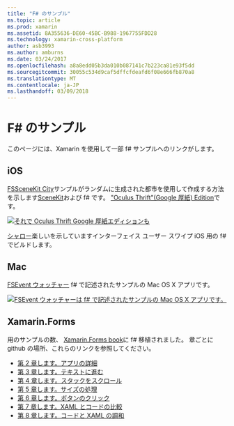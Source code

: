 ```yaml
---
title: "F# のサンプル"
ms.topic: article
ms.prod: xamarin
ms.assetid: 8A355636-DE60-45BC-B988-1967755FDD28
ms.technology: xamarin-cross-platform
author: asb3993
ms.author: amburns
ms.date: 03/24/2017
ms.openlocfilehash: a8a8edd05b3da010b087141c7b223ca81e93f5dd
ms.sourcegitcommit: 30055c534d9caf5dffcfdeafd6f08e666fb870a8
ms.translationtype: MT
ms.contentlocale: ja-JP
ms.lasthandoff: 03/09/2018
---
```

# <a name="f-samples"></a>F# のサンプル

このページには、Xamarin を使用して一部 f# サンプルへのリンクがします。

## <a name="ios"></a>iOS

[FSSceneKit City](https://developer.xamarin.com/samples/monotouch/ios8/FSSceneKit/)サンプルがランダムに生成された都市を使用して作成する方法を示します[SceneKit](https://developer.xamarin.com/api/namespace/SceneKit/)および f# です。 ["Oculus Thrift"(Google 厚紙) Edition](https://developer.xamarin.com/samples/monotouch/ios8/SceneKitFSharp/)です。

[![](samples-images/fxscenekit-sml.png "それで Oculus Thrift Google 厚紙エディションも")](samples-images/fxscenekit.png#lightbox)

[シャロー](https://github.com/dvdsgl/shallow)楽しいを示していますインターフェイス ユーザー スワイプ iOS 用の f# でビルドします。

## <a name="mac"></a>Mac

[FSEvent ウォッチャー](https://developer.xamarin.com/samples/mac/FSEvents/) f# で記述されたサンプルの Mac OS X アプリです。

[![](samples-images/fsevents-sml.png "FSEvent ウォッチャーは f# で記述されたサンプルの Mac OS X アプリです。")](samples-images/fsevents.png#lightbox)

## <a name="xamarinforms"></a>Xamarin.Forms

用のサンプルの数、 [Xamarin.Forms book](~/xamarin-forms/creating-mobile-apps-xamarin-forms/index.md)に f# 移植されました。 章ごとに github の場所、これらのリンクを参照してください。

- [第 2 章します。アプリの詳細](https://github.com/xamarin/xamarin-forms-book-samples/tree/master/Chapter02/FS)
- [第 3 章します。テキストに進む](https://github.com/xamarin/xamarin-forms-book-samples/tree/master/Chapter03/FS)
- [第 4 章します。スタックをスクロール](https://github.com/xamarin/xamarin-forms-book-samples/tree/master/Chapter04/FS)
- [第 5 章します。サイズの処理](https://github.com/xamarin/xamarin-forms-book-samples/tree/master/Chapter05/FS)
- [第 6 章します。ボタンのクリック](https://github.com/xamarin/xamarin-forms-book-samples/tree/master/Chapter06/FS)
- [第 7 章します。XAML とコードの比較](https://github.com/xamarin/xamarin-forms-book-samples/tree/master/Chapter07/FS/CodePlusXaml)
- [第 8 章します。コードと XAML の調和](https://github.com/xamarin/xamarin-forms-book-samples/tree/master/Chapter08/FS/XamlKeypad)

